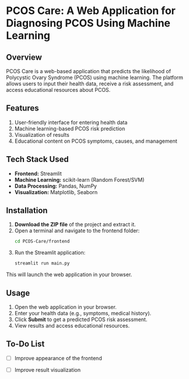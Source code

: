 # PCOS Care: A Web Application for Diagnosing PCOS Using Machine Learning

## **Overview**  
PCOS Care is a web-based application that predicts the likelihood of Polycystic Ovary Syndrome (PCOS) using machine learning. The platform allows users to input their health data, receive a risk assessment, and access educational resources about PCOS.  

## **Features**  
1. User-friendly interface for entering health data  
2. Machine learning-based PCOS risk prediction   
3. Visualization of results  
4. Educational content on PCOS symptoms, causes, and management  

## **Tech Stack Used**  
- **Frontend:** Streamlit  
- **Machine Learning:** scikit-learn (Random Forest/SVM)  
- **Data Processing:** Pandas, NumPy  
- **Visualization:** Matplotlib, Seaborn  

## **Installation**  

1. **Download the ZIP file** of the project and extract it.  
2. Open a terminal and navigate to the frontend folder:  
   ```bash
   cd PCOS-Care/frontend
   ```
3. Run the Streamlit application:  
   ```bash
   streamlit run main.py
   ```

This will launch the web application in your browser.

## **Usage**  
1. Open the web application in your browser.  
2. Enter your health data (e.g., symptoms, medical history).  
3. Click **Submit** to get a predicted PCOS risk assessment.  
4. View results and access educational resources.  


## **To-Do List**  
- [ ] Improve appearance of the frontend
- [ ] Improve result visualization  

